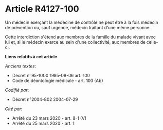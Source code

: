 # Article R4127-100

Un médecin exerçant la médecine de contrôle ne peut être à la fois médecin de prévention ou, sauf urgence, médecin traitant
d'une même personne.

Cette interdiction s'étend aux membres de la famille du malade vivant avec lui et, si le médecin exerce au sein d'une
collectivité, aux membres de celle-ci.

**Liens relatifs à cet article**

_Anciens textes_:

  - Décret n°95-1000 1995-09-06 art. 100
  - Code de déontologie médicale - art. 100 (Ab)

_Codifié par_:

  - Décret n°2004-802 2004-07-29

_Cité par_:

  - Arrêté du 23 mars 2020 - art. 8-1 (V)
  - Arrêté du 25 mars 2020 - art. 1
